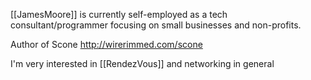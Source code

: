 [[JamesMoore]] is currently self-employed as a tech consultant/programmer focusing on small businesses and non-profits.

Author of Scone http://wirerimmed.com/scone

I'm very interested in [[RendezVous]] and networking in general